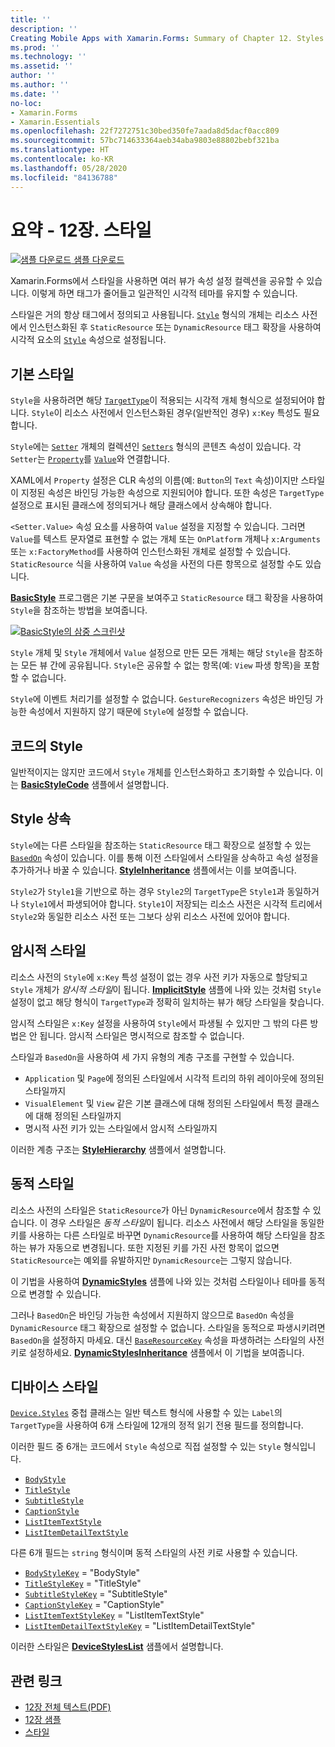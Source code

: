 ```yaml
---
title: ''
description: ''
Creating Mobile Apps with Xamarin.Forms: Summary of Chapter 12. Styles''
ms.prod: ''
ms.technology: ''
ms.assetid: ''
author: ''
ms.author: ''
ms.date: ''
no-loc:
- Xamarin.Forms
- Xamarin.Essentials
ms.openlocfilehash: 22f7272751c30bed350fe7aada8d5dacf0acc809
ms.sourcegitcommit: 57bc714633364aeb34aba9803e88802bebf321ba
ms.translationtype: HT
ms.contentlocale: ko-KR
ms.lasthandoff: 05/28/2020
ms.locfileid: "84136788"
---
```

# <a name="summary-of-chapter-12-styles"></a>요약 - 12장. 스타일

[![샘플 다운로드](~/media/shared/download.png) 샘플 다운로드](https://github.com/xamarin/xamarin-forms-book-samples/tree/master/Chapter12)

Xamarin.Forms에서 스타일을 사용하면 여러 뷰가 속성 설정 컬렉션을 공유할 수 있습니다. 이렇게 하면 태그가 줄어들고 일관적인 시각적 테마를 유지할 수 있습니다.

스타일은 거의 항상 태그에서 정의되고 사용됩니다. [`Style`](xref:Xamarin.Forms.Style) 형식의 개체는 리소스 사전에서 인스턴스화된 후 `StaticResource` 또는 `DynamicResource` 태그 확장을 사용하여 시각적 요소의 [`Style`](xref:Xamarin.Forms.NavigableElement.Style) 속성으로 설정됩니다.

## <a name="the-basic-style"></a>기본 스타일

`Style`을 사용하려면 해당 [`TargetType`](xref:Xamarin.Forms.Style.TargetType)이 적용되는 시각적 개체 형식으로 설정되어야 합니다. `Style`이 리소스 사전에서 인스턴스화된 경우(일반적인 경우) `x:Key` 특성도 필요합니다.

`Style`에는 [`Setter`](xref:Xamarin.Forms.Setter) 개체의 컬렉션인 [`Setters`](xref:Xamarin.Forms.Style.Setters) 형식의 콘텐츠 속성이 있습니다. 각 `Setter`는 [`Property`](xref:Xamarin.Forms.Setter.Property)를 [`Value`](xref:Xamarin.Forms.Setter.Value)와 연결합니다.

XAML에서 `Property` 설정은 CLR 속성의 이름(예: `Button`의 `Text` 속성)이지만 스타일이 지정된 속성은 바인딩 가능한 속성으로 지원되어야 합니다. 또한 속성은 `TargetType` 설정으로 표시된 클래스에 정의되거나 해당 클래스에서 상속해야 합니다.

`<Setter.Value>` 속성 요소를 사용하여 `Value` 설정을 지정할 수 있습니다. 그러면 `Value`를 텍스트 문자열로 표현할 수 없는 개체 또는 `OnPlatform` 개체나 `x:Arguments` 또는 `x:FactoryMethod`를 사용하여 인스턴스화된 개체로 설정할 수 있습니다. `StaticResource` 식을 사용하여 `Value` 속성을 사전의 다른 항목으로 설정할 수도 있습니다.

[**BasicStyle**](https://github.com/xamarin/xamarin-forms-book-samples/tree/master/Chapter12/BasicStyle) 프로그램은 기본 구문을 보여주고 `StaticResource` 태그 확장을 사용하여 `Style`을 참조하는 방법을 보여줍니다.

[![BasicStyle의 삼중 스크린샷](images/ch12fg01-small.png "기본 스타일")](images/ch12fg01-large.png#lightbox "기본 스타일")

`Style` 개체 및 `Style` 개체에서 `Value` 설정으로 만든 모든 개체는 해당 `Style`을 참조하는 모든 뷰 간에 공유됩니다. `Style`은 공유할 수 없는 항목(예: `View` 파생 항목)을 포함할 수 없습니다.

`Style`에 이벤트 처리기를 설정할 수 없습니다. `GestureRecognizers` 속성은 바인딩 가능한 속성에서 지원하지 않기 때문에 `Style`에 설정할 수 없습니다.

## <a name="styles-in-code"></a>코드의 Style

일반적이지는 않지만 코드에서 `Style` 개체를 인스턴스화하고 초기화할 수 있습니다. 이는 [**BasicStyleCode**](https://github.com/xamarin/xamarin-forms-book-samples/tree/master/Chapter12/BasicStyleCode) 샘플에서 설명합니다.

## <a name="style-inheritance"></a>Style 상속

`Style`에는 다른 스타일을 참조하는 `StaticResource` 태그 확장으로 설정할 수 있는 [`BasedOn`](xref:Xamarin.Forms.Style.BasedOn) 속성이 있습니다. 이를 통해 이전 스타일에서 스타일을 상속하고 속성 설정을 추가하거나 바꿀 수 있습니다. [**StyleInheritance**](https://github.com/xamarin/xamarin-forms-book-samples/tree/master/Chapter12/StyleInheritance) 샘플에서는 이를 보여줍니다.

`Style2`가 `Style1`을 기반으로 하는 경우 `Style2`의 `TargetType`은 `Style1`과 동일하거나 `Style1`에서 파생되어야 합니다. `Style1`이 저장되는 리소스 사전은 시각적 트리에서 `Style2`와 동일한 리소스 사전 또는 그보다 상위 리소스 사전에 있어야 합니다.

## <a name="implicit-styles"></a>암시적 스타일

리소스 사전의 `Style`에 `x:Key` 특성 설정이 없는 경우 사전 키가 자동으로 할당되고 `Style` 개체가 *암시적 스타일*이 됩니다. [**ImplicitStyle**](https://github.com/xamarin/xamarin-forms-book-samples/tree/master/Chapter12/ImplicitStyle) 샘플에 나와 있는 것처럼 `Style` 설정이 없고 해당 형식이 `TargetType`과 정확히 일치하는 뷰가 해당 스타일을 찾습니다.

암시적 스타일은 `x:Key` 설정을 사용하여 `Style`에서 파생될 수 있지만 그 밖의 다른 방법은 안 됩니다. 암시적 스타일은 명시적으로 참조할 수 없습니다.

스타일과 `BasedOn`을 사용하여 세 가지 유형의 계층 구조를 구현할 수 있습니다.

- `Application` 및 `Page`에 정의된 스타일에서 시각적 트리의 하위 레이아웃에 정의된 스타일까지
- `VisualElement` 및 `View` 같은 기본 클래스에 대해 정의된 스타일에서 특정 클래스에 대해 정의된 스타일까지
- 명시적 사전 키가 있는 스타일에서 암시적 스타일까지

이러한 계층 구조는 [**StyleHierarchy**](https://github.com/xamarin/xamarin-forms-book-samples/tree/master/Chapter12/StyleHierarchy) 샘플에서 설명합니다.

## <a name="dynamic-styles"></a>동적 스타일

리소스 사전의 스타일은 `StaticResource`가 아닌 `DynamicResource`에서 참조할 수 있습니다. 이 경우 스타일은 *동적 스타일*이 됩니다. 리소스 사전에서 해당 스타일을 동일한 키를 사용하는 다른 스타일로 바꾸면 `DynamicResource`를 사용하여 해당 스타일을 참조하는 뷰가 자동으로 변경됩니다. 또한 지정된 키를 가진 사전 항목이 없으면 `StaticResource`는 예외를 유발하지만 `DynamicResource`는 그렇지 않습니다.

이 기법을 사용하여 [**DynamicStyles**](https://github.com/xamarin/xamarin-forms-book-samples/tree/master/Chapter12/DynamicStyles) 샘플에 나와 있는 것처럼 스타일이나 테마를 동적으로 변경할 수 있습니다.

그러나 `BasedOn`은 바인딩 가능한 속성에서 지원하지 않으므로 `BasedOn` 속성을 `DynamicResource` 태그 확장으로 설정할 수 없습니다. 스타일을 동적으로 파생시키려면 `BasedOn`을 설정하지 마세요. 대신 [`BaseResourceKey`](xref:Xamarin.Forms.Style.BaseResourceKey) 속성을 파생하려는 스타일의 사전 키로 설정하세요. [**DynamicStylesInheritance**](https://github.com/xamarin/xamarin-forms-book-samples/tree/master/Chapter12/DynaStylesInh) 샘플에서 이 기법을 보여줍니다.

## <a name="device-styles"></a>디바이스 스타일

[`Device.Styles`](xref:Xamarin.Forms.Device.Styles) 중첩 클래스는 일반 텍스트 형식에 사용할 수 있는 `Label`의 `TargetType`을 사용하여 6개 스타일에 12개의 정적 읽기 전용 필드를 정의합니다.

이러한 필드 중 6개는 코드에서 `Style` 속성으로 직접 설정할 수 있는 `Style` 형식입니다.

- [`BodyStyle`](xref:Xamarin.Forms.Device.Styles.BodyStyle)
- [`TitleStyle`](xref:Xamarin.Forms.Device.Styles.TitleStyle)
- [`SubtitleStyle`](xref:Xamarin.Forms.Device.Styles.SubtitleStyle)
- [`CaptionStyle`](xref:Xamarin.Forms.Device.Styles.CaptionStyle)
- [`ListItemTextStyle`](xref:Xamarin.Forms.Device.Styles.ListItemTextStyle)
- [`ListItemDetailTextStyle`](xref:Xamarin.Forms.Device.Styles.ListItemDetailTextStyle)

다른 6개 필드는 `string` 형식이며 동적 스타일의 사전 키로 사용할 수 있습니다.

- [`BodyStyleKey`](xref:Xamarin.Forms.Device.Styles.BodyStyleKey) = "BodyStyle"
- [`TitleStyleKey`](xref:Xamarin.Forms.Device.Styles.TitleStyleKey) = "TitleStyle"
- [`SubtitleStyleKey`](xref:Xamarin.Forms.Device.Styles.SubtitleStyleKey) = "SubtitleStyle"
- [`CaptionStyleKey`](xref:Xamarin.Forms.Device.Styles.CaptionStyleKey) = "CaptionStyle"
- [`ListItemTextStyleKey`](xref:Xamarin.Forms.Device.Styles.ListItemTextStyleKey) = "ListItemTextStyle"
- [`ListItemDetailTextStyleKey`](xref:Xamarin.Forms.Device.Styles.ListItemDetailTextStyleKey) = "ListItemDetailTextStyle"

이러한 스타일은 [**DeviceStylesList**](https://github.com/xamarin/xamarin-forms-book-samples/tree/master/Chapter12/DeviceStylesList) 샘플에서 설명합니다.

## <a name="related-links"></a>관련 링크

- [12장 전체 텍스트(PDF)](https://download.xamarin.com/developer/xamarin-forms-book/XamarinFormsBook-Ch12-Apr2016.pdf)
- [12장 샘플](https://github.com/xamarin/xamarin-forms-book-samples/tree/master/Chapter12)
- [스타일](~/xamarin-forms/user-interface/styles/index.md)
